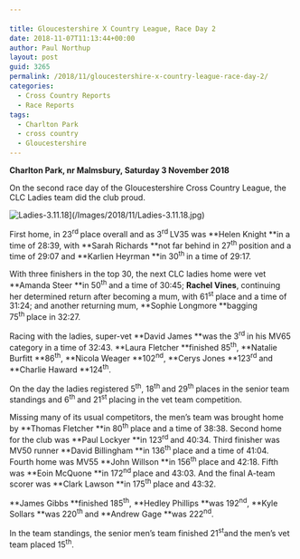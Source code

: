 ```yaml
---

title: Gloucestershire X Country League, Race Day 2
date: 2018-11-07T11:13:44+00:00
author: Paul Northup
layout: post
guid: 3265
permalink: /2018/11/gloucestershire-x-country-league-race-day-2/
categories:
  - Cross Country Reports
  - Race Reports
tags:
  - Charlton Park
  - cross country
  - Gloucestershire
---
```

**Charlton Park, nr Malmsbury, Saturday 3 November 2018**

On the second race day of the Gloucestershire Cross Country League, the CLC Ladies team did the club proud.

<img  src="/Images/2018/11/Ladies-3.11.18.jpg" alt="Ladies-3.11.18" width="800" height="600" srcset="/Images/2018/11/Ladies-3.11.18.jpg 960w, /Images/2018/11/Ladies-3.11.18-300x225.jpg 300w, /Images/2018/11/Ladies-3.11.18-768x576.jpg 768w" sizes="(max-width: 800px) 100vw, 800px" />](/Images/2018/11/Ladies-3.11.18.jpg)

First home, in 23<sup>rd </sup>place overall and as 3<sup>rd </sup>LV35 was **Helen Knight **in a time of 28:39, with **Sarah Richards **not far behind in 27<sup>th </sup>position and a time of 29:07 and **Karlien Heyrman **in 30<sup>th </sup>in a time of 29:17.

With three finishers in the top 30, the next CLC ladies home were vet **Amanda Steer **in 50<sup>th </sup>and a time of 30:45; **Rachel Vines**, continuing her determined return after becoming a mum, with 61<sup>st </sup>place and a time of 31:24; and another returning mum, **Sophie Longmore **bagging 75<sup>th </sup>place in 32:27.

Racing with the ladies, super-vet **David James **was the 3<sup>rd </sup>in his MV65 category in a time of 32:43. **Laura Fletcher **finished 85<sup>th</sup>, **Natalie Burfitt **86<sup>th</sup>, **Nicola Weager **102<sup>nd</sup>, **Cerys Jones **123<sup>rd </sup>and **Charlie Haward **124<sup>th</sup>.

On the day the ladies registered 5<sup>th</sup>, 18<sup>th </sup>and 29<sup>th </sup>places in the senior team standings and 6<sup>th </sup>and 21<sup>st </sup>placing in the vet team competition.

Missing many of its usual competitors, the men’s team was brought home by **Thomas Fletcher **in 80<sup>th </sup>place and a time of 38:38. Second home for the club was **Paul Lockyer **in 123<sup>rd </sup>and 40:34. Third finisher was MV50 runner **David Billingham **in 136<sup>th </sup>place and a time of 41:04. Fourth home was MV55 **John Willson **in 156<sup>th </sup>place and 42:18. Fifth was **Eoin McQuone **in 172<sup>nd </sup>place and 43:03. And the final A-team scorer was **Clark Lawson **in 175<sup>th </sup>place and 43:32.

**James Gibbs **finished 185<sup>th</sup>, **Hedley Phillips **was 192<sup>nd</sup>, **Kyle Sollars **was 220<sup>th </sup>and **Andrew Gage **was 222<sup>nd</sup>.

In the team standings, the senior men’s team finished 21<sup>st</sup>and the men’s vet team placed 15<sup>th</sup>.